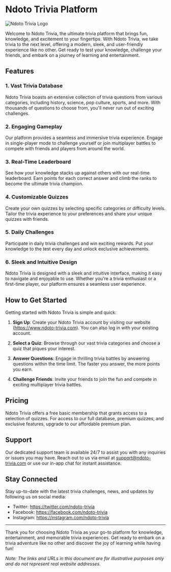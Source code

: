 # Ndoto Trivia Platform

![Ndoto Trivia Logo](https://ndototrivia-za.netlify.app/assets/MainLogo.png)

Welcome to Ndoto Trivia, the ultimate trivia platform that brings fun, knowledge, and excitement to your fingertips. With Ndoto Trivia, we take trivia to the next level, offering a modern, sleek, and user-friendly experience like no other. Get ready to test your knowledge, challenge your friends, and embark on a journey of learning and entertainment.

## Features

### 1. Vast Trivia Database
Ndoto Trivia boasts an extensive collection of trivia questions from various categories, including history, science, pop culture, sports, and more. With thousands of questions to choose from, you'll never run out of exciting challenges.

### 2. Engaging Gameplay
Our platform provides a seamless and immersive trivia experience. Engage in single-player mode to challenge yourself or join multiplayer battles to compete with friends and players from around the world.

### 3. Real-Time Leaderboard
See how your knowledge stacks up against others with our real-time leaderboard. Earn points for each correct answer and climb the ranks to become the ultimate trivia champion.

### 4. Customizable Quizzes
Create your own quizzes by selecting specific categories or difficulty levels. Tailor the trivia experience to your preferences and share your unique quizzes with friends.

### 5. Daily Challenges
Participate in daily trivia challenges and win exciting rewards. Put your knowledge to the test every day and unlock exclusive achievements.

### 6. Sleek and Intuitive Design
Ndoto Trivia is designed with a sleek and intuitive interface, making it easy to navigate and enjoyable to use. Whether you're a trivia enthusiast or a first-time player, our platform ensures a seamless user experience.

## How to Get Started

Getting started with Ndoto Trivia is simple and quick:

1. **Sign Up**: Create your Ndoto Trivia account by visiting our website (https://www.ndoto-trivia.com). You can also log in with your existing account.

2. **Select a Quiz**: Browse through our vast trivia categories and choose a quiz that piques your interest.

3. **Answer Questions**: Engage in thrilling trivia battles by answering questions within the time limit. The faster you answer, the more points you earn.

4. **Challenge Friends**: Invite your friends to join the fun and compete in exciting multiplayer trivia battles.

## Pricing

Ndoto Trivia offers a free basic membership that grants access to a selection of quizzes. For access to our full database, premium quizzes, and exclusive features, upgrade to our affordable premium plan.

## Support

Our dedicated support team is available 24/7 to assist you with any inquiries or issues you may have. Reach out to us via email at support@ndoto-trivia.com or use our in-app chat for instant assistance.

## Stay Connected

Stay up-to-date with the latest trivia challenges, news, and updates by following us on social media:

- Twitter: https://twitter.com/ndoto-trivia
- Facebook: https://facebook.com/ndoto-trivia
- Instagram: https://instagram.com/ndoto-trivia

---

Thank you for choosing Ndoto Trivia as your go-to platform for knowledge, entertainment, and memorable trivia experiences. Get ready to embark on a trivia adventure like no other and discover the joy of learning while having fun!

*Note: The links and URLs in this document are for illustrative purposes only and do not represent real website addresses.*
